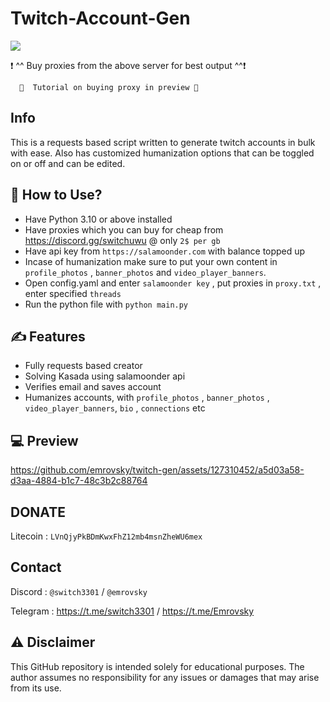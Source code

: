 # Twitch-Account-Gen


<a href="https://discord.gg/switchuwu"><img src="https://discordapp.com/api/guilds/1241323594567520337/widget.png?style=banner2"></a>

❗️  ^^ Buy proxies from the above server for best output  ^^❗️

      👾  Tutorial on buying proxy in preview 👾


## Info

This is a requests based script written to generate twitch accounts in bulk with ease.
Also has customized humanization options that can be toggled on or off and can be edited.

## 👾 How to Use? 

- Have Python 3.10 or above installed
- Have proxies which you can buy for cheap from https://discord.gg/switchuwu @ only `2$ per gb`
- Have api key from  `https://salamoonder.com` with balance topped up
- Incase of humanization make sure to put your own content in `profile_photos` , `banner_photos` and `video_player_banners`.
- Open config.yaml and enter `salamoonder key` , put proxies in `proxy.txt` , enter specified `threads`
- Run the python file with `python main.py`

## ✍️ Features
- Fully requests based creator
- Solving Kasada using salamoonder api
- Verifies email and saves account
- Humanizes accounts, with  `profile_photos` , `banner_photos` , `video_player_banners`, `bio` , `connections` etc

## 💻 Preview



https://github.com/emrovsky/twitch-gen/assets/127310452/a5d03a58-d3aa-4884-b1c7-48c3b2c88764



## DONATE
Litecoin : `LVnQjyPkBDmKwxFhZ12mb4msnZheWU6mex` 

## Contact
Discord : `@switch3301`  / `@emrovsky`

Telegram : https://t.me/switch3301 / https://t.me/Emrovsky

## ⚠️ Disclaimer
This GitHub repository is intended solely for educational purposes. The author assumes no responsibility for any issues or damages that may arise from its use.
